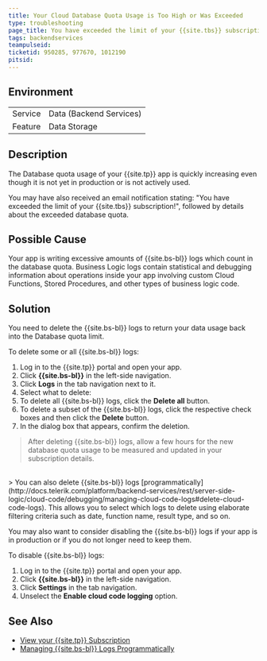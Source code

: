 ```yaml
---
title: Your Cloud Database Quota Usage is Too High or Was Exceeded
type: troubleshooting
page_title: You have exceeded the limit of your {{site.tbs}} subscription!
tags: backendservices
teampulseid:  
ticketid: 950285, 977670, 1012190
pitsid:
---
```


## Environment
<table>
  <tr>
    <td>Service</td>
    <td>Data (Backend Services)</td>
  </tr>
  <tr>
    <td>Feature</td>
    <td>Data Storage</td>
  </tr>
</table>

## Description

The Database quota usage of your {{site.tp}} app is quickly increasing even though it is not yet in production or is not actively used.

You may have also received an email notification stating: "You have exceeded the limit of your {{site.tbs}} subscription!", followed by details about the exceeded database quota.

## Possible Cause

Your app is writing excessive amounts of {{site.bs-bl}} logs which count in the database quota. Business Logic logs contain statistical and debugging information about operations inside your app involving custom Cloud Functions, Stored Procedures, and other types of business logic code.

## Solution

You need to delete the {{site.bs-bl}} logs to return your data usage back into the Database quota limit.

To delete some or all {{site.bs-bl}} logs:

1. Log in to the {{site.tp}} portal and open your app.
2. Click **{{site.bs-bl}}** in the left-side navigation.
3. Click **Logs** in the tab navigation next to it.
4. Select what to delete:
  1. To delete all {{site.bs-bl}} logs, click the **Delete all** button.
  2. To delete a subset of the {{site.bs-bl}} logs, click the respective check boxes and then click the **Delete** button.
5. In the dialog box that appears, confirm the deletion.

> After deleting {{site.bs-bl}} logs, allow a few hours for the new database quota usage to be measured and updated in your subscription details.

</br>
> You can also delete {{site.bs-bl}} logs [programmatically](http://docs.telerik.com/platform/backend-services/rest/server-side-logic/cloud-code/debugging/managing-cloud-code-logs#delete-cloud-code-logs). This allows you to select which logs to delete using elaborate filtering criteria such as date, function name, result type, and so on.

You may also want to consider disabling the {{site.bs-bl}} logs if your app is in production or if you do not longer need to keep them.

To disable {{site.bs-bl}} logs:

1. Log in to the {{site.tp}} portal and open your app.
1. Click **{{site.bs-bl}}** in the left-side navigation.
1. Click **Settings** in the tab navigation.
1. Unselect the **Enable cloud code logging** option.

## See Also

* [View your {{site.tp}} Subscription](http://docs.telerik.com/platform/help/licensing/view-subscription)
* [Managing {{site.bs-bl}} Logs Programmatically](http://docs.telerik.com/platform/backend-services/rest/server-side-logic/cloud-code/debugging/managing-cloud-code-logs)
